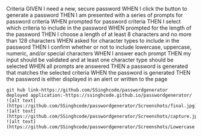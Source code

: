 Criteria
GIVEN I need a new, secure password
WHEN I click the button to generate a password
THEN I am presented with a series of prompts for password criteria
WHEN prompted for password criteria
THEN I select which criteria to include in the password
WHEN prompted for the length of the password
THEN I choose a length of at least 8 characters and no more than 128 characters
WHEN asked for character types to include in the password
THEN I confirm whether or not to include lowercase, uppercase, numeric, and/or special characters
WHEN I answer each prompt
THEN my input should be validated and at least one character type should be selected
WHEN all prompts are answered
THEN a password is generated that matches the selected criteria
WHEN the password is generated
THEN the password is either displayed in an alert or written to the page
```
git hub link-https://github.com/SSinghcode/passwordgenerator
deployed application:-https://ssinghcode.github.io/passwordgenerator/
![alt text](https://github.com/SSinghcode/passwordgenerator/Screenshots/final.jpg)
![alt text](https://github.com/SSinghcode/passwordgenerator/Screenshots/capture.jpg)
![alt text](https://github.com/SSinghcode/passwordgenerator/Screenshots/Lowercase.jpg)
